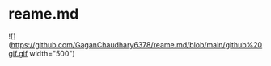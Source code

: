 # reame.md
![](https://github.com/GaganChaudhary6378/reame.md/blob/main/github%20gif.gif width="500")


